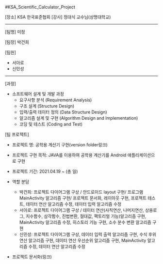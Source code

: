 #KSA_Scientific_Calculator_Project

[장소] KSA 한국표준협회
[강사] 정대식 교수님(상명대학교)

***
[팀명] 미정

[팀장] 박건희

[팀원]
  * 서아로
  * 신민성

***
[과정]
  * 소프트웨어 설계 및 개발 과정
    - 요구사항 분석 (Requirement Analysis)
    - 구조 설계 (Structure Design)
    - 입력/출력 데이터 정의 (Data Structure Design)
    - 알고리즘 설계 및 구현 (Algorithm Design and Implementation)
    - 코딩 및 테스트 (Coding and Test)

[팀 프로젝트]
  * 프로젝트 명: 공학용 계산기 구현(version folder링크)
  * 프로젝트 구현 목적: JAVA를 이용하여 공학용 계산기를 Android 애플리케이션으로 구현
  * 프로젝트 기간: 2021.04.19 ~ (총 일)
  * 역할 분담
    - 박건희: 프로젝트 다이어그램 구상 / 안드로이드 layout 구현/ 프로그램 MainActivity 알고리즘 구현/ 프로젝트 문서화, 레이아웃 구현, 프로젝트 테스트, 데이터 연산 알고리즘 수정, 데이터 입력 알고리즘 수정
    - 서아로: 프로젝트 다이어그램 구상 / 데이터 연산(사칙연산, 나머지연산, 상용로그, 지수함수, 삼각함수, 진법변환, 절대값, 팩토리얼 기능)알고리즘 구현, MainActivity 알고리즘 수정, 히스토리 기능 구현, 소수 분수 변환 알고리즘 구현
    - 신민성: 프로젝트 다이어그램 구상, 데이터 입력 출력 알고리즘 구현, 수식 후위연산 알고리즘 구현, 데이터 연산 우선순위 알고리즘 구현, MainActivity 알고리즘 수정, 데이터 연산 알고리즘 수정   

  * 프로젝트 문서화(링크)
